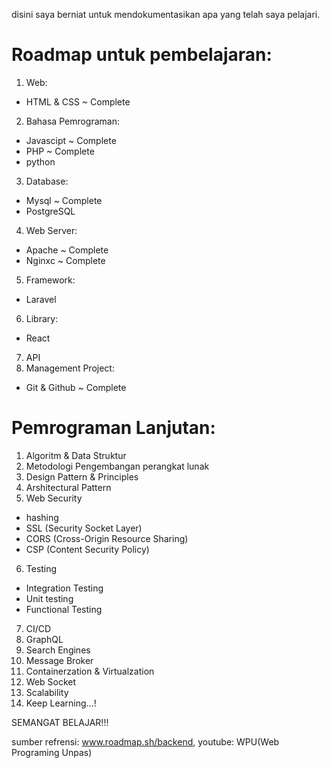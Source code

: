 disini saya berniat untuk mendokumentasikan apa yang telah saya pelajari.
# Roadmap untuk pembelajaran:

1. Web:
- HTML & CSS ~ Complete

2. Bahasa Pemrograman:
- Javascipt ~ Complete
- PHP ~ Complete
- python

3. Database:
- Mysql ~ Complete
- PostgreSQL

4. Web Server:
- Apache ~ Complete
- Nginxc ~ Complete

5. Framework:
- Laravel

6. Library:
- React

7. API
8. Management Project:
- Git & Github ~ Complete


# Pemrograman Lanjutan:

1. Algoritm & Data Struktur
2. Metodologi Pengembangan perangkat lunak
3. Design Pattern & Principles
4. Arshitectural Pattern
5. Web Security
- hashing
- SSL (Security Socket Layer)
- CORS (Cross-Origin Resource Sharing)
- CSP (Content Security Policy)

6. Testing
- Integration Testing
- Unit testing
- Functional Testing

7. CI/CD
8. GraphQL
9. Search Engines
10. Message Broker
11. Containerzation & Virtualzation
12. Web Socket
13. Scalability
14. Keep Learning...!

SEMANGAT BELAJAR!!!

sumber refrensi: www.roadmap.sh/backend, youtube: WPU(Web Programing Unpas)

